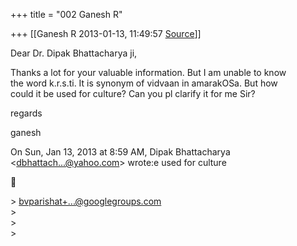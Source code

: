 +++
title = "002 Ganesh R"

+++
[[Ganesh R	2013-01-13, 11:49:57 [Source](https://groups.google.com/g/bvparishat/c/rGQ0sLutaWQ)]]



Dear Dr. Dipak Bhattacharya ji,  
  
Thanks a lot for your valuable information. But I am unable to know  
the word k.r.s.ti. It is synonym of vidvaan in amarakOSa. But how  
could it be used for culture? Can you pl clarify it for me Sir?  
  
  
regards  
  
ganesh  
  
On Sun, Jan 13, 2013 at 8:59 AM, Dipak Bhattacharya  
\<[dbhattach...@yahoo.com]()\> wrote:e used for culture  



\> [bvparishat+...@googlegroups.com]()  
\>  
\>  
\>  

